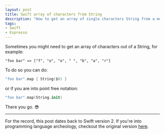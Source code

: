 ```yaml
---
layout: post
title: Swift array of characters from String
description: "How to get an array of single characters String from a multiple characters String. From foobar to [f, o, o, b, a, r]."
tags:
- Swift
- Espresso
---
```


Sometimes you might need to get an array of characters out of a String, for example:

```
"foo bar" => ["f", "o", "o", " ", "b", "a", "r"]
```

To do so you can do:

```swift
"foo bar".map { String($0) }
```

or if you are into point free notation:

```swift
"foo bar".map(String.init)
```

There you go. 😎

---

For the record, this post dates back to Swift version 2. If you're into programming language archeology, checkout the original version [here](https://github.com/mokagio/mokacoding/blob/9430f994697210856e421d92e9e9652ed09da11e/metallo/src/posts/2015-08-12-swift-array-string-characters.md).

